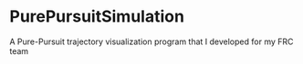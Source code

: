 # PurePursuitSimulation
A Pure-Pursuit trajectory visualization program that I developed for my FRC team
